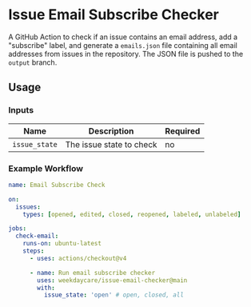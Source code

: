 # Issue Email Subscribe Checker

A GitHub Action to check if an issue contains an email address, add a "subscribe" label, and generate a `emails.json` file containing all email addresses from issues in the repository. The JSON file is pushed to the `output` branch.

## Usage

### Inputs

| Name           | Description                         | Required |
|----------------|-------------------------------------|----------|
| `issue_state`  | The issue state to check            | no       |

### Example Workflow

```yaml
name: Email Subscribe Check

on:
  issues:
    types: [opened, edited, closed, reopened, labeled, unlabeled]

jobs:
  check-email:
    runs-on: ubuntu-latest
    steps:
      - uses: actions/checkout@v4

      - name: Run email subscribe checker
        uses: weekdaycare/issue-email-checker@main
        with:
          issue_state: 'open' # open, closed, all
```